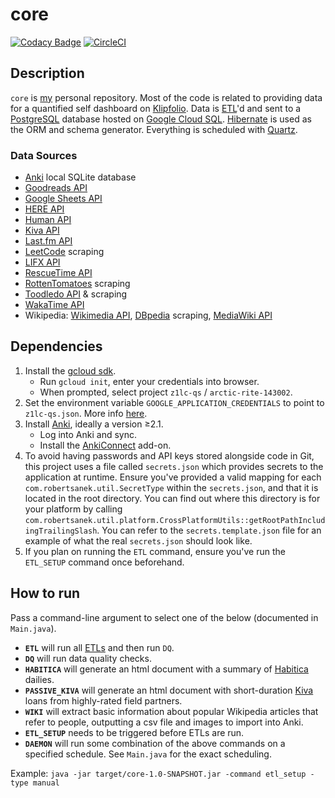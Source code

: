 # core
[![Codacy Badge](https://api.codacy.com/project/badge/Grade/773092d777b14335af5fbd0fb23e465b)](https://app.codacy.com/app/z1lc/core?utm_source=github.com&utm_medium=referral&utm_content=z1lc/core&utm_campaign=Badge_Grade_Dashboard)
[![CircleCI](https://circleci.com/gh/z1lc/core/tree/master.svg?style=shield)](https://circleci.com/gh/z1lc/core/tree/master)

## Description
`core` is [my](http://www.robertsanek.com) personal repository. Most of the code is related to providing data for a quantified self dashboard on [Klipfolio](https://www.klipfolio.com/). Data is [ETL](https://en.wikipedia.org/wiki/Extract,_transform,_load)'d and sent to a [PostgreSQL](https://en.wikipedia.org/wiki/PostgreSQL) database hosted on [Google Cloud SQL](https://cloud.google.com/sql/). [Hibernate](http://hibernate.org/orm/) is used as the ORM and schema generator. Everything is scheduled with [Quartz](http://www.quartz-scheduler.org/).

### Data Sources
* [Anki](https://apps.ankiweb.net/) local SQLite database
* [Goodreads API](https://www.goodreads.com/api)
* [Google Sheets API](https://developers.google.com/sheets/)
* [HERE API](https://developer.here.com/)
* [Human API](https://www.humanapi.co/developers/)
* [Kiva API](https://build.kiva.org/)
* [Last.fm API](https://www.last.fm/api)
* [LeetCode](https://leetcode.com/) scraping
* [LIFX API](https://api.developer.lifx.com/)
* [RescueTime API](https://www.rescuetime.com/developers)
* [RottenTomatoes](https://www.rottentomatoes.com/) scraping
* [Toodledo API](https://api.toodledo.com/3/index.php) & scraping
* [WakaTime API](https://wakatime.com/developers)
* Wikipedia: [Wikimedia API](https://wikimedia.org/api/rest_v1/), [DBpedia](https://wiki.dbpedia.org/) scraping, [MediaWiki API](https://www.wikidata.org/w/api.php)

## Dependencies
1. Install the [gcloud sdk](https://cloud.google.com/sdk/install).
    * Run `gcloud init`, enter your credentials into browser.
    * When prompted, select project `z1lc-qs` / `arctic-rite-143002`.
2. Set the environment variable `GOOGLE_APPLICATION_CREDENTIALS` to point to `z1lc-qs.json`. More info [here](https://cloud.google.com/docs/authentication/getting-started).
3. Install [Anki](http://ankisrs.net/), ideally a version ≥2.1.
    * Log into Anki and sync.
    * Install the [AnkiConnect](https://ankiweb.net/shared/info/2055492159) add-on.
4. To avoid having passwords and API keys stored alongside code in Git, this project uses a file called `secrets.json` which provides secrets to the application at runtime. Ensure you've provided a valid mapping for each `com.robertsanek.util.SecretType` within the `secrets.json`, and that it is located in the root directory. You can find out where this directory is for your platform by calling `com.robertsanek.util.platform.CrossPlatformUtils::getRootPathIncludingTrailingSlash`. You can refer to the `secrets.template.json` file for an example of what the real `secrets.json` should look like. 
5. If you plan on running the `ETL` command, ensure you've run the `ETL_SETUP` command once beforehand.

## How to run
Pass a command-line argument to select one of the below (documented in `Main.java`).

* **`ETL`** will run all [ETLs](https://en.wikipedia.org/wiki/Extract,_transform,_load) and then run `DQ`.
* **`DQ`** will run data quality checks.
* **`HABITICA`** will generate an html document with a summary of [Habitica](https://habitica.com/) dailies.
* **`PASSIVE_KIVA`** will generate an html document with short-duration [Kiva](https://www.kiva.org/) loans from highly-rated field partners.
* **`WIKI`** will extract basic information about popular Wikipedia articles that refer to people, outputting a csv file and images to import into Anki.
* **`ETL_SETUP`** needs to be triggered before ETLs are run.
* **`DAEMON`** will run some combination of the above commands on a specified schedule. See `Main.java` for the exact scheduling.

Example: `java -jar target/core-1.0-SNAPSHOT.jar -command etl_setup -type manual`